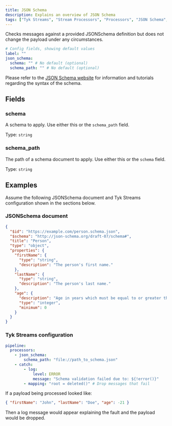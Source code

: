 ```yaml
---
title: JSON Schema
description: Explains an overview of JSON Schema
tags: ["Tyk Streams", "Stream Processors", "Processors", "JSON Schema", "JSON", "Schema"]
---
```


Checks messages against a provided JSONSchema definition but does not change the payload under any circumstances.

```yml
# Config fields, showing default values
label: ""
json_schema:
  schema: "" # No default (optional)
  schema_path: "" # No default (optional)
```

Please refer to the [JSON Schema website](https://json-schema.org/) for information and tutorials regarding the syntax of the schema.

## Fields

### schema

A schema to apply. Use either this or the `schema_path` field.

Type: `string`

### schema_path

The path of a schema document to apply. Use either this or the `schema` field.

Type: `string`

## Examples

Assume the following JSONSchema document and Tyk Streams configuration shown in the sections below.

### JSONSchema document

```json
{
  "$id": "https://example.com/person.schema.json",
  "$schema": "http://json-schema.org/draft-07/schema#",
  "title": "Person",
  "type": "object",
  "properties": {
    "firstName": {
      "type": "string",
      "description": "The person's first name."
    },
    "lastName": {
      "type": "string",
      "description": "The person's last name."
    },
    "age": {
      "description": "Age in years which must be equal to or greater than zero.",
      "type": "integer",
      "minimum": 0
    }
  }
}
```

### Tyk Streams configuration

```yaml
pipeline:
  processors:
    - json_schema:
        schema_path: "file://path_to_schema.json"
    - catch:
        - log:
            level: ERROR
            message: "Schema validation failed due to: ${!error()}"
        - mapping: "root = deleted()" # Drop messages that fail
```

If a payload being processed looked like:

```json
{ "firstName": "John", "lastName": "Doe", "age": -21 }
```

Then a log message would appear explaining the fault and the payload would be dropped.
